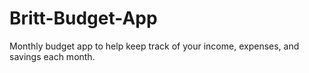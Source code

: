 # Britt-Budget-App
Monthly budget app to help keep track of your income, expenses, and savings each month.
